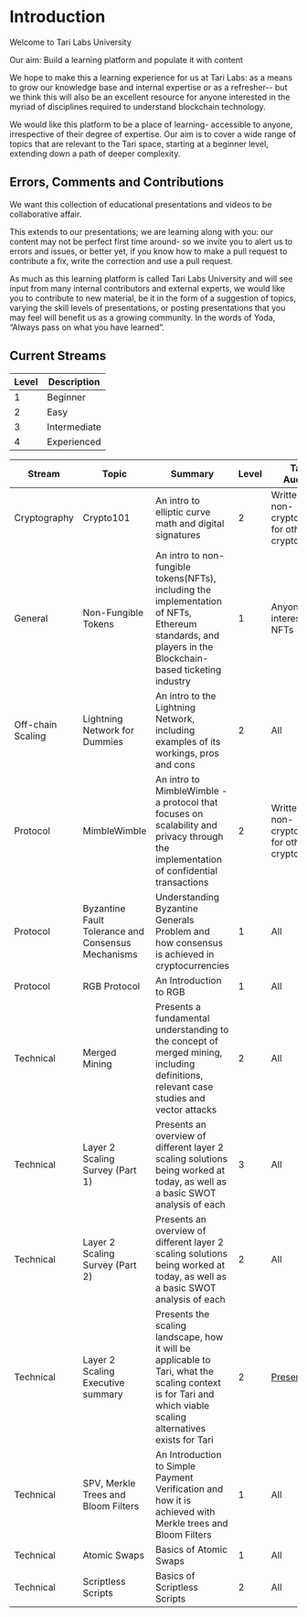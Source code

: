 # Introduction 

Welcome to Tari Labs University

Our aim: Build a learning platform and populate it with content

We hope to make this a learning experience for us at Tari Labs: as a means to grow our knowledge base and internal expertise or as a refresher-- but we think this will also be an excellent resource for anyone interested in the myriad of disciplines required to understand blockchain technology.  

We would like this platform to be a place of learning- accessible to anyone, irrespective of their degree of expertise. Our aim is to cover a wide range of topics that are relevant to the Tari space, starting at a beginner level, extending down a path of deeper complexity. 

## Errors, Comments and Contributions 

We want this collection of educational presentations and videos to be collaborative affair.

This extends to our presentations; we are learning along with you: our content may not be perfect first time around- so we invite you to alert us to errors and issues, or better yet, if you know how to make a pull request to contribute a fix, write the correction and use a pull request.
 
As much as this learning platform is called Tari Labs University and will see input from many internal contributors and external experts, we would like you to contribute to new material, be it in the form of a suggestion of topics, varying the skill levels of presentations, or posting presentations that you may feel will benefit us as a growing community. In the words of Yoda, “Always pass on what you have learned”.  

## Current Streams 

Level | Description 
---- | ----
1 | Beginner 
2 | Easy 
3 | Intermediate
4 | Experienced 

Stream | Topic | Summary | Level | Target Audience | Format 
----|----|----|----|----|----
Cryptography | Crypto101 | An intro to elliptic curve math and digital signatures | 2 | Written by a non-cryptographer for other non-cryptographers | [Presentation](https://gitpitch.com/tari-labs/tari-university/master?p=/cryptography/crypto-1#/) 
General | Non-Fungible Tokens | An intro to non-fungible tokens(NFTs), including the implementation of NFTs, Ethereum standards, and players in the Blockchain-based ticketing industry | 1 | Anyone interested in NFTs | [Presentation](https://gitpitch.com/tari-labs/tari-university/master?p=nft-landscape-1#/) 
Off-chain Scaling | Lightning Network for Dummies | An intro to the Lightning Network, including examples of its workings, pros and cons | 2 | All | [Presentation](https://gitpitch.com/tari-labs/tari-university/master?p=/layer2scaling/LightningNetworkForDummies#/)
Protocol | MimbleWimble | An intro to MimbleWimble - a protocol that focuses on scalability and privacy through the implementation of confidential transactions | 2 | Written by a non-cryptographer for other non-cryptographers | [Presentation](https://gitpitch.com/tari-labs/tari-university/master?p=/protocols/mimblewimble-1#/) 
Protocol | Byzantine Fault Tolerance and Consensus Mechanisms | Understanding Byzantine Generals Problem and how consensus is achieved in cryptocurrencies | 1 | All | [Presentation](https://gitpitch.com/tari-labs/tari-university/master?p=consensus-mechanisms/BFT-consensusmechanisms#/)
Protocol | RGB Protocol | An Introduction to RGB | 1 | All | [Presentation](https://gitpitch.com/tari-labs/tari-university/master?p=/protocols/rgb-introduction#/)
Technical | Merged Mining | Presents a fundamental understanding to the concept of merged mining, including definitions, relevant case studies and vector attacks | 2 | All | [Report](https://github.com/tari-labs/tari-university/blob/master/merged-mining/merged-mining-scene/MergedMiningIntroduction.md) 
Technical | Layer 2 Scaling Survey (Part 1) | Presents an overview of different layer 2 scaling solutions being worked at today, as well as a basic SWOT analysis of each | 3 | All | [Report](https://github.com/tari-labs/tari-university/blob/master/layer2scaling/layer2scaling-landscape/layer2scaling-survey.md) [Presentation](https://gitpitch.com/tari-labs/tari-university/master?p=/layer2scaling/layer2scaling-landscape#/)
Technical | Layer 2 Scaling Survey (Part 2) | Presents an   overview of different layer 2 scaling solutions being worked at today, as   well as a basic SWOT analysis of each | 2 | All | [Report](https://github.com/tari-labs/tari-university/blob/master/layer2scaling/more-landscape/landscape-update.md)  [Presentation](https://gitpitch.com/tari-labs/tari-university/master?p=/layer2scaling/more-landscape#/)
Technical | Layer 2 Scaling Executive summary | Presents the scaling landscape, how it will be applicable to Tari, what the scaling context is for Tari and which viable scaling alternatives exists for Tari | 2 | [Presentation](https://gitpitch.com/tari-labs/tari-university/master?p=/layer2scaling/executive-summary#/)
Technical | SPV, Merkle Trees and Bloom Filters | An Introduction to Simple Payment Verification and how it is achieved with Merkle trees and Bloom Filters  | 1 | All | [Presentation](https://gitpitch.com/tari-labs/tari-university/master?p=merkle-trees-and-spv-1)  
Technical | Atomic Swaps | Basics of Atomic Swaps | 1 | All |[Presentation](https://gitpitch.com/tari-labs/tari-university/master?p=AtomicSwaps#/)
Technical | Scriptless Scripts | Basics of Scriptless Scripts | 2 | All |[Presentation](https://gitpitch.com/tari-labs/tari-university/master?p=/layer2scaling/scriptless-scripts#/)



